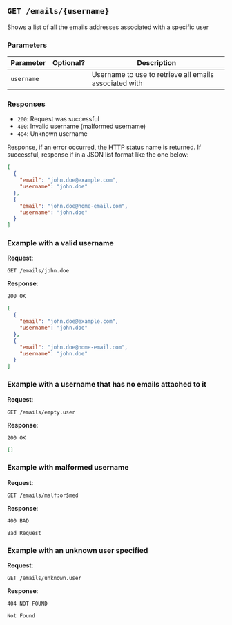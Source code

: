 ## `GET /emails/{username}`

Shows a list of all the emails addresses associated with a specific user

### Parameters

| Parameter  | Optional?    | Description                                            |
|------------|--------------|--------------------------------------------------------|
| `username` |              | Username to use to retrieve all emails associated with |

### Responses

- `200`: Request was successful
- `400`: Invalid username (malformed username)
- `404`: Unknown username

Response, if an error occurred, the HTTP status name is returned. If successful, response if in a JSON list format like the one below:

```json
[
  {
    "email": "john.doe@example.com",
    "username": "john.doe"
  },
  {
    "email": "john.doe@home-email.com",
    "username": "john.doe"
  }
]
```


### Example with a valid username

**Request**:

`GET /emails/john.doe`

**Response**:

`200 OK`

```json
[
  {
    "email": "john.doe@example.com",
    "username": "john.doe"
  },
  {
    "email": "john.doe@home-email.com",
    "username": "john.doe"
  }
]
```

### Example with a username that has no emails attached to it

**Request**:

`GET /emails/empty.user`

**Response**:

`200 OK`

```json
[]
```

### Example with malformed username

**Request**:

`GET /emails/malf:or$med`

**Response**:

`400 BAD`

```
Bad Request
```


### Example with an unknown user specified

**Request**:

`GET /emails/unknown.user`

**Response**:

`404 NOT FOUND`

```
Not Found
```
